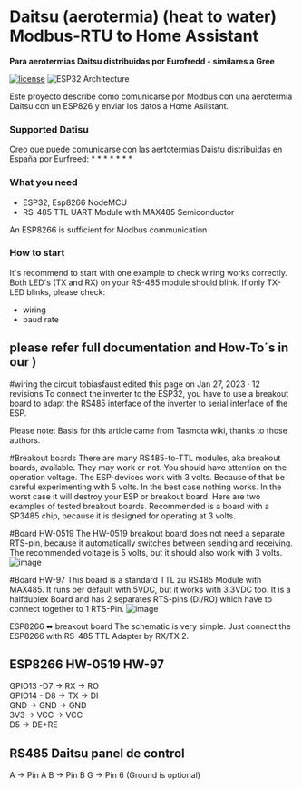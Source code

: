 # Daitsu (aerotermia) (heat to water) Modbus-RTU to Home Assistant 
**Para aerotermias Daitsu distribuidas por Eurofredd - similares a Gree**

[![license](https://img.shields.io/badge/Licence-GNU%20v3.0-green)](https://github.com/desktop/desktop/blob/master/LICENSE)
![ESP32 Architecture](https://img.shields.io/badge/Architecture-ESP32-blue)



Este proyecto describe como comunicarse por Modbus con una aerotermia Daitsu con un ESP826 y enviar los datos a Home Asiistant.  


### Supported Datisu
Creo que puede comunicarse con las aertotermias Daistu distribuidas en España por Eurfreed:
*
* 
* 
* 
* 
* 
* 



### What you need
* ESP32, Esp8266 NodeMCU
* RS-485 TTL UART Module with MAX485 Semiconductor 

An ESP8266 is sufficient for Modbus communication 

### How to start
It´s recommend to start with one example to check wiring works correctly. Both LED´s (TX and RX) on your RS-485 module should blink. If only TX-LED blinks, please check: 
* wiring
* baud rate


## please refer full documentation and How-To´s in our )

#wiring the circuit
tobiasfaust edited this page on Jan 27, 2023 · 12 revisions
To connect the inverter to the ESP32, you have to use a breakout board to adapt the RS485 interface of the inverter to serial interface of the ESP.

Please note: Basis for this article came from Tasmota wiki, thanks to those authors.

#Breakout boards
There are many RS485-to-TTL modules, aka breakout boards, available. They may work or not. You should have attention on the operation voltage. The ESP-devices work with 3 volts. Because of that be careful experimenting with 5 volts. In the best case nothing works. In the worst case it will destroy your ESP or breakout board. Here are two examples of tested breakout boards. Recommended is a board with a SP3485 chip, because it is designed for operating at 3 volts.

#Board HW-0519
The HW-0519 breakout board does not need a separate RTS-pin, because it automatically switches between sending and receiving. The recommended voltage is 5 volts, but it should also work with 3 volts.
![image](https://github.com/user-attachments/assets/ae71de71-d1b1-449d-aa63-36632c428429)



#Board HW-97
This board is a standard TTL zu RS485 Module with MAX485. It runs per default with 5VDC, but it works with 3.3VDC too. It is a halfdublex Board and has 2 separates RTS-pins (DI/RO) which have to connect together to 1 RTS-Pin.
![image](https://github.com/user-attachments/assets/008e1d61-6e66-4bd0-a3ea-99628d209b49)



ESP8266 ⬌ breakout board
The schematic is very simple. Just connect the ESP8266 with RS-485 TTL Adapter by RX/TX 2. 

ESP8266   HW-0519     HW-97   
------------------------------
GPIO13 -D7     ->  RX     -> RO      
GPIO14 - D8    ->  TX     -> DI      
GND            ->  GND    -> GND    
3V3            ->  VCC    -> VCC     
D5                        -> DE+RE   



RS485    Daitsu panel de control
-----------------
  A   ->  Pin A
  B   ->  Pin B
  G   ->  Pin 6 (Ground is optional)

